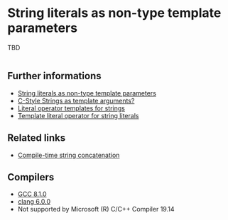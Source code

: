 # String literals as non-type template parameters  
TBD
```cpp
```

## Further informations
* [String literals as non-type template parameters](http://www.open-std.org/jtc1/sc22/wg21/docs/papers/2017/p0424r2.pdf)
* [C-Style Strings as template arguments?](https://stackoverflow.com/a/28209546) 
* [Literal operator templates for strings](http://www.open-std.org/jtc1/sc22/wg21/docs/papers/2013/n3599.html)
* [Template literal operator for string literals](https://groups.google.com/a/isocpp.org/forum/#!topic/std-proposals/X4rnPAOB0as)

## Related links
* [Compile-time string concatenation](./static_string)

## Compilers
* [GCC 8.1.0](https://wandbox.org/)
* [clang 6.0.0](https://wandbox.org/)
* Not supported by Microsoft (R) C/C++ Compiler 19.14 

